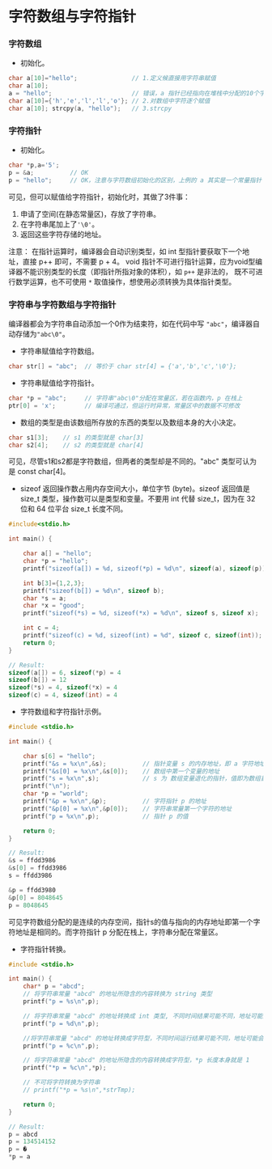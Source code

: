 字符数组与字符指针
===

### 字符数组

- 初始化。

```c
char a[10]="hello";               // 1.定义候直接用字符串赋值
char a[10];
a = "hello";                      // 错误，a 指针已经指向在堆栈中分配的10个字符空间，且 a 是常量指针 const *a
char a[10]={'h','e','l','l','o'}; // 2.对数组中字符逐个赋值
char a[10]; strcpy(a, "hello");   // 3.strcpy
```

### 字符指针

- 初始化。

```c
char *p,a='5';
p = &a;          // OK
p = "hello";     // OK，注意与字符数组初始化的区别，上例的 a 其实是一个常量指针
```
可见，但可以赋值给字符指针，初始化时，其做了3件事：
1. 申请了空间(在静态常量区)，存放了字符串。
2. 在字符串尾加上了`'\0'`。
3. 返回这些字符存储的地址。

注意：
在指针运算时，编译器会自动识别类型，如 int 型指针要获取下一个地址，直接 p++ 即可，不需要 p + 4。
void 指针不可进行指针运算，应为void型编译器不能识别类型的长度（即指针所指对象的体积），如 `p++` 是非法的，
既不可进行数学运算，也不可使用 `*` 取值操作，想使用必须转换为具体指针类型。

### 字符串与字符数组与字符指针

编译器都会为字符串自动添加一个0作为结束符，如在代码中写 `"abc"`，编译器自动存储为`"abc\0"`。

- 字符串赋值给字符数组。
```c
char str[] = "abc";  // 等价于 char str[4] = {'a','b','c','\0'};
```
- 字符串赋值给字符指针。

```c
char *p = "abc";     // 字符串"abc\0"分配在常量区，若在函数内，p 在栈上
ptr[0] = 'x';        // 编译可通过，但运行时异常，常量区中的数据不可修改
```
- 数组的类型是由该数组所存放的东西的类型以及数组本身的大小决定。

```c
char s1[3];    // s1 的类型就是 char[3]
char s2[4];    // s2 的类型就是 char[4]

```
可见，尽管s1和s2都是字符数组，但两者的类型却是不同的。"abc" 类型可认为是 const char[4]。

- sizeof 返回操作数占用内存空间大小，单位字节 (byte)。sizeof 返回值是 size_t 类型，操作数可以是类型和变量。不要用 int 代替 size_t，因为在 32 位和 64 位平台 size_t 长度不同。

```c
#include<stdio.h>

int main() {

    char a[] = "hello";
    char *p = "hello";
    printf("sizeof(a[]) = %d, sizeof(*p) = %d\n", sizeof(a), sizeof(p));

    int b[3]={1,2,3};
    printf("sizeof(b[]) = %d\n", sizeof b);
    char *s = a;
    char *x = "good";
    printf("sizeof(*s) = %d, sizeof(*x) = %d\n", sizeof s, sizeof x);

    int c = 4;
    printf("sizeof(c) = %d, sizeof(int) = %d", sizeof c, sizeof(int));
    return 0;
}

// Result:
sizeof(a[]) = 6, sizeof(*p) = 4
sizeof(b[]) = 12
sizeof(*s) = 4, sizeof(*x) = 4
sizeof(c) = 4, sizeof(int) = 4
```

- 字符数组和字符指针示例。

```c
#include <stdio.h>

int main() {

    char s[6] = "hello";
    printf("&s = %x\n",&s);          // 指针变量 s 的内存地址，即 a 字符地址
    printf("&s[0] = %x\n",&s[0]);    // 数组中第一个变量的地址
    printf("s = %x\n",s);            // s 为 数组变量退化的指针，值即为数组首字节地址
    printf("\n");
    char *p = "world";
    printf("&p = %x\n",&p);          // 字符指针 p 的地址
    printf("&p[0] = %x\n",&p[0]);    // 字符串常量第一个字符的地址
    printf("p = %x\n",p);            // 指针 p 的值

    return 0;
}

// Result:
&s = ffdd3986
&s[0] = ffdd3986
s = ffdd3986

&p = ffdd3980
&p[0] = 8048645
p = 8048645
```
可见字符数组分配的是连续的内存空间，指针s的值与指向的内存地址即第一个字符地址是相同的。而字符指针 p 分配在栈上，字符串分配在常量区。

- 字符指针转换。

```c
#include <stdio.h>

int main() {
    char* p = "abcd";
    // 将字符串常量 "abcd" 的地址所隐含的内容转换为 string 类型
    printf("p = %s\n",p);

    // 将字符串常量 "abcd" 的地址转换成 int 类型, 不同时间结果可能不同，地址可能会发生变化
    printf("p = %d\n",p);

    //将字符串常量 "abcd" 的地址转换成字符型，不同时间运行结果可能不同，地址可能会发生变化
    printf("p = %c\n",p);

    // 将字符串常量 "abcd" 的地址所隐含的内容转换成字符型，*p 长度本身就是 1
    printf("*p = %c\n",*p);

    // 不可将字符转换为字符串
    // printf("*p = %s\n",*strTmp);

    return 0;
}

// Result:
p = abcd
p = 134514152
p = �
*p = a
```

